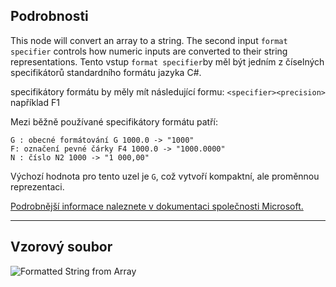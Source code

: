 ## Podrobnosti
This node will convert an array to a string. The second input `format specifier` controls how numeric inputs are converted to their string representations.
Tento vstup `format specifier`by měl být jedním z číselných specifikátorů standardního formátu jazyka C#.

specifikátory formátu by měly mít následující formu:
`<specifier><precision>` například F1

Mezi běžně používané specifikátory formátu patří:
```
G : obecné formátování G 1000.0 -> "1000"
F: označení pevné čárky F4 1000.0 -> "1000.0000"
N : číslo N2 1000 -> "1 000,00"
```

Výchozí hodnota pro tento uzel je `G`, což vytvoří kompaktní, ale proměnnou reprezentaci.

[Podrobnější informace naleznete v dokumentaci společnosti Microsoft.](https://learn.microsoft.com/en-us/dotnet/standard/base-types/standard-numeric-format-strings#standard-format-specifiers)
___
## Vzorový soubor

![Formatted String from Array](./CoreNodeModels.FormattedStringFromArray_img.jpg)
